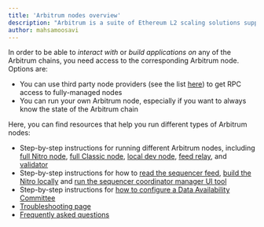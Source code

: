 ```yaml
---
title: 'Arbitrum nodes overview'
description: "Arbitrum is a suite of Ethereum L2 scaling solutions supported by a decentralized network of nodes. This guide introduces you to Arbitrum's node types and how they work together to scale Ethereum."
author: mahsamoosavi
---
```


In order to be able to _interact with_ or _build applications on_ any of the Arbitrum chains, you need access to the corresponding Arbitrum node. Options are:

- You can use third party node providers (see the list [here](/build-decentralized-apps/reference/01-node-providers.md)) to get RPC access to fully-managed nodes
- You can run your own Arbitrum node, especially if you want to always know the state of the Arbitrum chain

Here, you can find resources that help you run different types of Arbitrum nodes:

- Step-by-step instructions for running different Arbitrum nodes, including [full Nitro node](/run-arbitrum-node/03-run-full-node.md), [full Classic node](/run-arbitrum-node/more-types/03-run-classic-node.md), [local dev node](/run-arbitrum-node/04-run-local-dev-node.md), [feed relay](/node-running/how-tos/running-a-feed-relay.mdx), and [validator](/run-arbitrum-node/more-types/02-run-validator-node.md)
- Step-by-step instructions for how to [read the sequencer feed](/node-running/how-tos/read-sequencer-feed.md), [build the Nitro locally](/node-running/how-tos/build-nitro-locally.md) and [run the sequencer coordinator manager UI tool](/node-running/how-tos/running-a-sequencer-coordinator-manager.mdx)
- Step-by-step instructions for [how to configure a Data Availability Committee](/node-running/how-tos/data-availability-committee/introduction.mdx)
- [Troubleshooting page](/node-running/troubleshooting-running-nodes.md)
- [Frequently asked questions](/node-running/faq.md)
